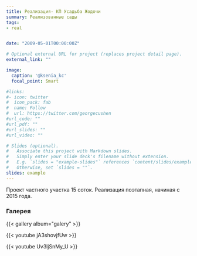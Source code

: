 ```yaml
---
title: Реализация- КП Усадьба Жодочи
summary: Реализованные сады
tags:
- real


date: "2009-05-01T00:00:00Z"

# Optional external URL for project (replaces project detail page).
external_link: ""

image:
  caption: '@ksenia_kc'
  focal_point: Smart

#links:
#- icon: twitter
#  icon_pack: fab
#  name: Follow
#  url: https://twitter.com/georgecushen
#url_code: ""
#url_pdf: ""
#url_slides: ""
#url_video: ""

# Slides (optional).
#   Associate this project with Markdown slides.
#   Simply enter your slide deck's filename without extension.
#   E.g. `slides = "example-slides"` references `content/slides/example-slides.md`.
#   Otherwise, set `slides = ""`.
slides: example
---
```


Проект частного участка 15 соток. Реализация поэтапная, начиная с 2015 года.

### Галерея

{{< gallery album="galery" >}}

{{< youtube jA3shovjfUw >}}

{{< youtube Uv3ljSnMy_U >}}

